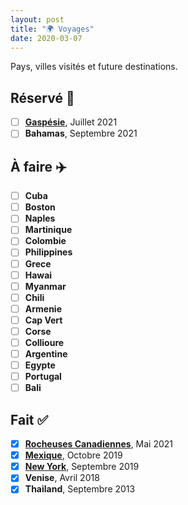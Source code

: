 ```yaml
---
layout: post
title: "🌍 Voyages"
date: 2020-03-07
---
```


Pays, villes visités et future destinations.

## Réservé 🧿

- [ ] **[Gaspésie](https://goo.gl/maps/xVQcKw3sRQrQSFp9A)**, Juillet 2021
- [ ] **Bahamas**, Septembre 2021

## À faire ✈️

- [ ] **Cuba**
- [ ] **Boston**
- [ ] **Naples**
- [ ] **Martinique**
- [ ] **Colombie**
- [ ] **Philippines**
- [ ] **Grece**
- [ ] **Hawai**
- [ ] **Myanmar**
- [ ] **Chili**
- [ ] **Armenie**
- [ ] **Cap Vert**
- [ ] **Corse**
- [ ] **Collioure**
- [ ] **Argentine**
- [ ] **Egypte**
- [ ] **Portugal**
- [ ] **Bali**

## Fait ✅

- [x] **[Rocheuses Canadiennes](https://goo.gl/maps/RUV2TAuCHXjESshPA)**, Mai 2021
- [x] **[Mexique](https://goo.gl/maps/i4sZGGUXsc7tLtdHA)**, Octobre 2019
- [x] **[New York](https://goo.gl/maps/qPLThHHFK9GEmm2dA)**, Septembre 2019
- [x] **Venise**, Avril 2018
- [x] **Thailand**, Septembre 2013
